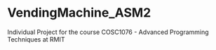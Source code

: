 # VendingMachine_ASM2
Individual Project for the course COSC1076 - Advanced Programming Techniques at RMIT
